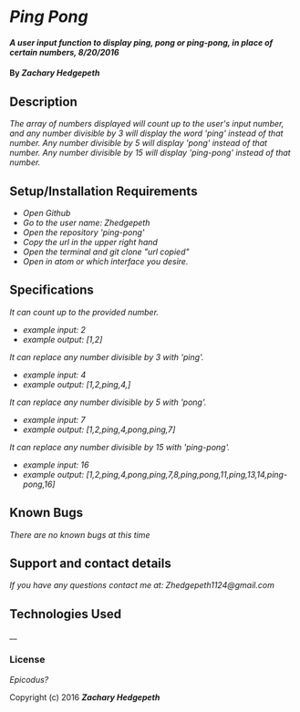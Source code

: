 # _Ping Pong_

#### _A user input function to display ping, pong or ping-pong, in place of certain numbers, 8/20/2016_

#### By _**Zachary Hedgepeth**_

## Description

_The array of numbers displayed will count up to the user's input number, and any number divisible by 3 will display the word 'ping' instead of that number. Any number divisible by 5 will display 'pong' instead of that number. Any number divisible by 15 will display 'ping-pong' instead of that number._

## Setup/Installation Requirements

* _Open Github_
* _Go to the user name: Zhedgepeth_
* _Open the repository 'ping-pong'_
* _Copy the url in the upper right hand_
* _Open the terminal and git clone "url copied"_
* _Open in atom or which interface you desire._

## Specifications

_It can count up to the provided number._
  * _example input: 2_
  * _example output: [1,2]_
<!-- Assuming the first is true for the subsequent specifications -->
_It can replace any number divisible by 3 with 'ping'._
  * _example input: 4_
  * _example output: [1,2,ping,4,]_

_It can replace any number divisible by 5 with 'pong'._
  * _example input: 7_
  * _example output: [1,2,ping,4,pong,ping,7]_

_It can replace any number divisible by 15 with 'ping-pong'._
  * _example input: 16_
  * _example output: [1,2,ping,4,pong,ping,7,8,ping,pong,11,ping,13,14,ping-pong,16]_

## Known Bugs

_There are no known bugs at this time_

## Support and contact details

_If you have any questions contact me at: Zhedgepeth1124@gmail.com_

## Technologies Used

__

### License

*Epicodus?*

Copyright (c) 2016 **_Zachary Hedgepeth_**
